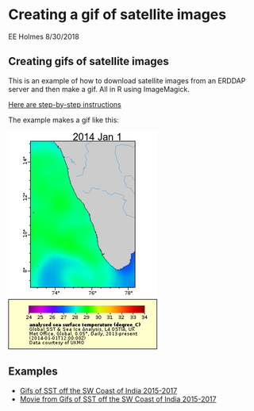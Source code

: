 Creating a gif of satellite images
================
EE Holmes
8/30/2018

Creating gifs of satellite images
---------------------------------

This is an example of how to download satellite images from an ERDDAP server and then make a gif. All in R using ImageMagick.

[Here are step-by-step instructions](Make_a_gif_from_satellite_images.html)

The example makes a gif like this:

![Gif of SST off SW Coast of India](kochin_sst_2014.gif)

Examples
--------

-   [Gifs of SST off the SW Coast of India 2015-2017](Kochin_SST_2015-17.html)
-   [Movie from Gifs of SST off the SW Coast of India 2015-2017](Kochin_SST_2015-17_movie.html)

